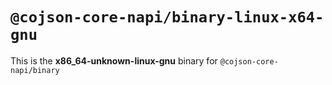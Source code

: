 # `@cojson-core-napi/binary-linux-x64-gnu`

This is the **x86_64-unknown-linux-gnu** binary for `@cojson-core-napi/binary`
